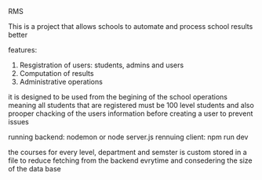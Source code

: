 RMS

This is a project that allows schools to automate and process school results better

features:
1. Resgistration of users: students, admins and users
2. Computation of results
3. Administrative operations 


it is designed to be used from the begining of the school operations meaning all students that are registered must be 100 level students and also prooper chacking of the users information before creating a user to prevent issues

running backend: nodemon or node server.js
rennuing client: npm run dev

the courses for every level, department and semster is custom stored in a file to reduce fetching from the backend evrytime and consedering the size of the data base